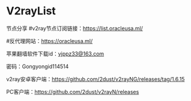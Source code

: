 # V2rayList
节点分享
#v2ray节点订阅链接：https://list.oracleusa.ml/


#反代理网站：https://oracleusa.ml/


苹果翻墙软件下载id：vjppz33@163.com


密码：Gongyongid114514

v2ray安卓客户端：https://github.com/2dust/v2rayNG/releases/tag/1.6.15

PC客户端：https://github.com/2dust/v2rayN/releases

